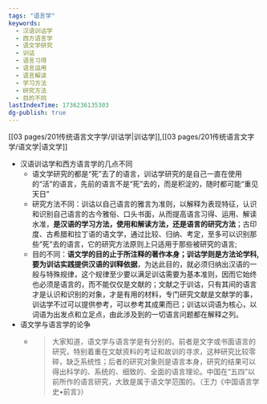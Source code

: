 ```yaml
---
tags: "语言学"
keywords:
  - 汉语训诂学
  - 西方语言学
  - 语文学研究
  - 训诂
  - 语言习得
  - 语言运用
  - 语言解读
  - 学习方法
  - 研究方法
  - 目的不同
lastIndexTime: 1736236135303
dg-publish: true
---
```

 [[03 pages/201传统语言文字学/训诂学\|训诂学]],[[03 pages/201传统语言文字学/语文学\|语文学]]

- 汉语训诂学和西方语言学的几点不同
	- 语文学研究的都是“死”去了的语言​，训诂学研究的是自己一直在使用的“活”的语言，先前的语言不是“死”去的，而是积淀的，随时都可能“重见天日”​
	- 研究方法不同：训诂以自己语言的雅言为准则，以解释为表现特征，认识和识别自己语言的古今雅俗、口头书面，从而提高语言习得、运用、解读水准，**是汉语的学习方法，使用和解读方法，还是语言的研究方法**；古印度、古希腊和拉丁语的语文学，通过比较、归纳、考定，至多可以识别那些“死”去的语言，它的研究方法原则上只适用于那些被研究的语言;​
	- 目的不同：**语文学的目的止于所注释的著作本身；训诂学则是方法论学科,要为训诂实践提供汉语的训释依据**，为达此目的，就必须归纳出汉语的一般与特殊规律，这个规律至少要以满足训诂需要为基本准则，因而它始终也必须是语言的，而不能仅仅是文献的；文献之于训诂，只有其间的语言才是认识和识别的对象，才是有用的材料，专门研究文献是文献学的事，训诂学不过可以提供参考，可以参考其成果而已；训诂以词语为核心，以词语为出发点和立足点，由此涉及到的一切语言问题都在解释之列。​
- 语文学与语言学的论争
	- > 大家知道，语文学与语言学是有分别的。前者是文字或书面语言的研究，特别着重在文献资料的考证和故训的寻求，这种研究比较零碎，缺乏系统性；后者的研究对象则是语言本身，研究的结果可以得出科学的、系统的、细致的、全面的语言理论。中国在“五四”以前所作的语言研究，大致是属于语文学范围的。（王力《中国语言学史•前言》）​